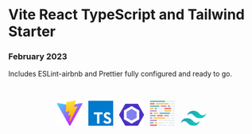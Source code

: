 # Vite React TypeScript and Tailwind Starter

### February 2023

Includes ESLint-airbnb and Prettier fully configured and ready to go.

<br />
<p align="center">
    <img alt="Ace" src="./src/assets/logos/viteLogo.svg" width="10%"  />&nbsp;&nbsp;
    <img alt="Ace" src="./src/assets/logos/typescript.svg" width="10%" />&nbsp;&nbsp;
    <img alt="Ace" src="./src/assets/logos/eslint.svg" width="10%" />&nbsp;&nbsp;
    <img alt="Ace" src="./src/assets/logos/prettier.svg" width="10%" />&nbsp;&nbsp;
    <img alt="Ace" src="./src/assets/logos/tailwind-css.svg" width="10%" />&nbsp;&nbsp;
</p>
